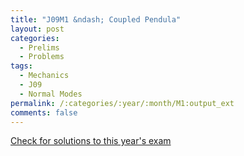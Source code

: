 ```yaml
---
title: "J09M1 &ndash; Coupled Pendula"
layout: post
categories:
  - Prelims
  - Problems
tags:
  - Mechanics
  - J09
  - Normal Modes
permalink: /:categories/:year/:month/M1:output_ext
comments: false
---
```

<object data="2009J1M.pdf" type="application/pdf" width="100%" height="500"></object>
<div class="message"><a href='https://princetonprelim.com/prelim/22/'>Check for solutions to this year's exam</a></div>